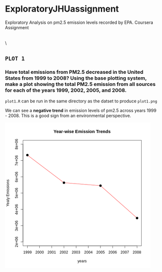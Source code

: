 # ExploratoryJHUassignment
Exploratory Analysis on pm2.5 emission levels recorded by EPA. Coursera Assignment
\
\
\
\

## `PLOT 1`

### Have total emissions from PM2.5 decreased in the United States from 1999 to 2008? Using the base plotting system, make a plot showing the total PM2.5 emission from all sources for each of the years 1999, 2002, 2005, and 2008.

`plot1.R` can be run in the same directory as the datset to produce `plot1.png`

We can see a **negative trend** in emission levels of pm2.5 across years 1999 - 2008. This is a good sign from an environmental perspective.

![plot1.png](plot1.png)


